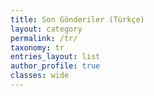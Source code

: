 ```yaml
---
title: Son Gönderiler (Türkçe)
layout: category
permalink: /tr/
taxonomy: tr
entries_layout: list
author_profile: true
classes: wide
---
```


